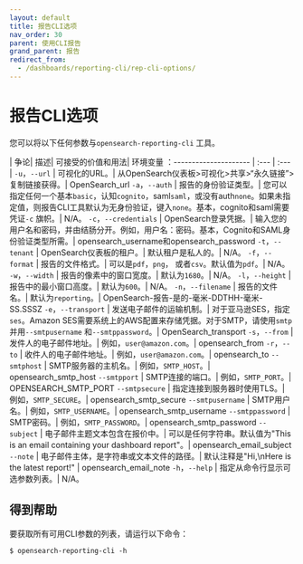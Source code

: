 ```yaml
---
layout: default
title: 报告CLI选项
nav_order: 30
parent: 使用CLI报告
grand_parent: 报告
redirect_from:
  - /dashboards/reporting-cli/rep-cli-options/
---
```


# 报告CLI选项

您可以将以下任何参数与`opensearch-reporting-cli` 工具。

| 争论| 描述| 可接受的价值和用法| 环境变量
：--------------------- | :--- | :--- |
`-u`，`--url` | 可视化的URL。| 从OpenSearch仪表板>可视化>共享>“永久链接”>复制链接获得。| OpenSearch_url
`-a`，`--auth` | 报告的身份验证类型。| 您可以指定任何一个基本`basic`，认知`cognito`，saml`saml`，或没有auth`none`。如果未指定值，则报告CLI工具默认为无身份验证，键入`none`。基本，cognito和saml需要凭证`-c` 旗帜。| N/A。
`-c`，`--credentials` | OpenSearch登录凭据。| 输入您的用户名和密码，并由结肠分开。例如，用户名：密码。基本，Cognito和SAML身份验证类型所需。| opensearch_username和opensearch_password
`-t`，`--tenant` | OpenSearch仪表板的租户。| 默认租户是私人的。| N/A。
`-f`，`--format` | 报告的文件格式。| 可以是`pdf`，`png`， 或者`csv`。默认值为`pdf`。| N/A。
`-w`，`--width` | 报告的像素中的窗口宽度。| 默认为`1680`。| N/A。
`-l`，`--height` | 报告中的最小窗口高度。| 默认为`600`。| N/A。
`-n`，`--filename` | 报告的文件名。| 默认为`reporting`。| OpenSearch-报告-是的-毫米-DDTHH-毫米-SS.SSSZ
`-e`，`--transport` | 发送电子邮件的运输机制。| 对于亚马逊SES，指定`ses`。Amazon SES需要系统上的AWS配置来存储凭据。对于SMTP，请使用`smtp` 并用`--smtpusername` 和`--smtppassword`。| OpenSearch_transport
`-s`，`--from` | 发件人的电子邮件地址。| 例如，`user@amazon.com`。| opensearch_from
`-r`，`--to` | 收件人的电子邮件地址。| 例如，`user@amazon.com`。| opensearch_to
`--smtphost` | SMTP服务器的主机名。| 例如，`SMTP_HOST`。| opensearch_smtp_host
`--smtpport` | SMTP连接的端口。| 例如，`SMTP_PORT`。| OPENSEARCH_SMTP_PORT
`--smtpsecure` | 指定连接到服务器时使用TLS。| 例如，`SMTP_SECURE`。| opensearch_smtp_secure
`--smtpusername` | SMTP用户名。| 例如，`SMTP_USERNAME`。| opensearch_smtp_username
`--smtppassword` | SMTP密码。| 例如，`SMTP_PASSWORD`。| opensearch_smtp_password
`--subject` | 电子邮件主题文本包含在报价中。| 可以是任何字符串。默认值为"This is an email containing your dashboard report"。| opensearch_email_subject
`--note` | 电子邮件主体，是字符串或文本文件的路径。| 默认注释是"Hi,\\nHere is the latest report!" | opensearch_email_note
`-h`，`--help` | 指定从命令行显示可选参数列表。| N/A。

## 得到帮助

要获取所有可用CLI参数的列表，请运行以下命令：

``` 
$ opensearch-reporting-cli -h
```
